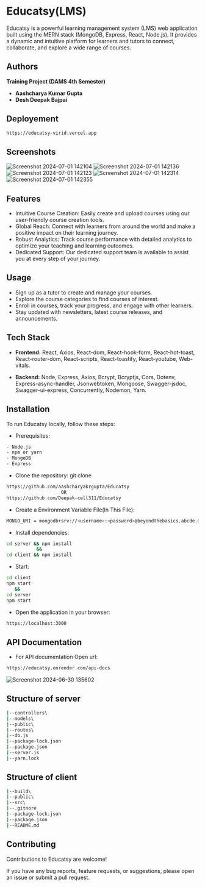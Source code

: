 
# Educatsy(LMS)

Educatsy is a powerful learning management system (LMS) web application built using the MERN stack (MongoDB, Express, React, Node.js). It provides a dynamic and intuitive platform for learners and tutors to connect, collaborate, and explore a wide range of courses.

## Authors

   **Training Project (DAMS 4th Semester)**

- **Aashcharya Kumar Gupta**
  <!-- - Roll Number: 22015002225 -->
- **Desh Deepak Bajpai**
  <!-- - Roll Number: 22015002269 -->
 
## Deployement

```bash
https://educatsy-virid.vercel.app
```

## Screenshots

![Screenshot 2024-07-01 142104](https://github.com/aashcharyakrgupta/Educatsy/assets/174197287/1b531fd2-1ed0-483c-83a6-f62c192cf4ab)
![Screenshot 2024-07-01 142136](https://github.com/aashcharyakrgupta/Educatsy/assets/174197287/385f8949-2003-46ae-833a-7b4f31a6b623)
![Screenshot 2024-07-01 142123](https://github.com/aashcharyakrgupta/Educatsy/assets/174197287/9652fa69-9389-4e92-a5f9-36dad6537e52)
![Screenshot 2024-07-01 142314](https://github.com/aashcharyakrgupta/Educatsy/assets/174197287/e47a3f61-9f4b-46dc-9562-3eb7b509baab)
![Screenshot 2024-07-01 142355](https://github.com/aashcharyakrgupta/Educatsy/assets/174197287/fea9a166-b3be-4d75-96b5-0b8a84e57c33)

## Features

- Intuitive Course Creation: Easily create and upload courses using our user-friendly course creation tools.
- Global Reach: Connect with learners from around the world and make a positive impact on their learning journey.
- Robust Analytics: Track course performance with detailed analytics to optimize your teaching and learning outcomes.
- Dedicated Support: Our dedicated support team is available to assist you at every step of your journey.

## Usage

- Sign up as a tutor to create and manage your courses.
- Explore the course categories to find courses of interest.
- Enroll in courses, track your progress, and engage with other learners.
- Stay updated with newsletters, latest course releases, and announcements.


## Tech Stack

- **Frontend:** React, Axios, React-dom, React-hook-form, React-hot-toast, React-router-dom, React-scripts, React-toastify, React-youtube, Web-vitals.

- **Backend:** Node, Express, Axios, Bcrypt, Bcryptjs, Cors, Dotenv, Express-async-handler, Jsonwebtoken, Mongoose, Swagger-jsdoc, Swagger-ui-express, Concurrently, Nodemon, Yarn.


## Installation

To run Educatsy locally, follow these steps:
- Prerequisites:
```bash
- Node.js
- npm or yarn
- MongoDB
- Express
```
- Clone the repository: git clone 
```bash 
https://github.com/aashcharyakrgupta/Educatsy
                    OR
https://github.com/Deepak-cell311/Educatsy
```
- Create a Environment Variable File(In This File):
```bash
MONGO_URI = mongodb+srv://<username>:<password>@beyondthebasics.abcde.mongodb.net/test; 
```
- Install dependencies: 
``` bash
cd server && npm install
           &&
cd client && npm install
```
- Start: 
```bash
cd client
npm start
   &&
cd server
npm start
```
- Open the application in your browser: 
```bash 
https://localhost:3000
```
## API Documentation

- For API documentation Open url:

```bash
https://educatsy.onrender.com/api-docs
```

![Screenshot 2024-06-30 135602](https://github.com/aashcharyakrgupta/Educatsy/assets/174197287/d0459726-f8e6-4894-8cd5-dc77bdd7c231)


## Structure of server

```bash
|--controllers\   
|--models\       
|--public\     
|--routes\         
|--db.js           
|--package-lock.json   
|--package.json     
|--server.js         
|--yarn.lock       

```

## Structure of client

```bash
|--build\           
|--public\
|--src\
|--.gitnore
|--package-lock.json
|--package.json
|--README.md
```

## Contributing

Contributions to Educatsy are welcome!

If you have any bug reports, feature requests, or suggestions, please open an issue or submit a pull request.

